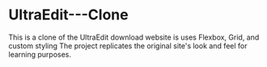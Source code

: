 # UltraEdit---Clone
This is a clone of the UltraEdit download website is uses Flexbox, Grid, and custom styling 
The project replicates the original site's look and feel for learning purposes.

